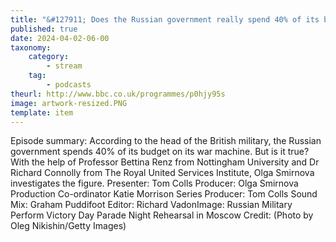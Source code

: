 ```yaml
---
title: "&#127911; Does the Russian government really spend 40% of its budget on the military?"
published: true
date: 2024-04-02-06-00
taxonomy:
    category:
        - stream
    tag:
        - podcasts
theurl: http://www.bbc.co.uk/programmes/p0hjy95s
image: artwork-resized.PNG
template: item
---
```


Episode summary: According to the head of the British military, the Russian government spends 40% of its budget on its war machine. But is it true? With the help of Professor Bettina Renz from Nottingham University and Dr Richard Connolly from The Royal United Services Institute, Olga Smirnova investigates the figure. Presenter: Tom Colls Producer: Olga Smirnova Production Co-ordinator Katie Morrison Series Producer: Tom Colls Sound Mix: Graham Puddifoot Editor: Richard VadonImage: Russian Military Perform Victory Day Parade Night Rehearsal in Moscow Credit: (Photo by Oleg Nikishin/Getty Images)
